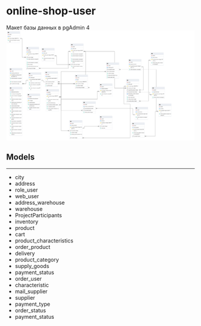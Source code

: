 # online-shop-user

Макет базы данных в pgAdmin 4
![Структура БД](postgFile.pgerd.png)

## Models
______
+ city
+ address
+ role_user
+ web_user
+ address_warehouse
+ warehouse
+ ProjectParticipants
+ inventory
+ product
+ cart
+ product_characteristics
+ order_product
+ delivery
+ product_category
+ supply_goods
+ payment_status
+ order_user
+ characteristic
+ mail_supplier
+ supplier
+ payment_type
+ order_status
+ payment_status
